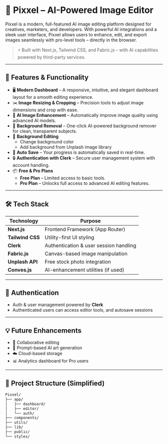 # 📸 Pixxel – AI-Powered Image Editor

Pixxel is a modern, full-featured AI image editing platform designed for creatives, marketers, and developers. With powerful AI integrations and a sleek user interface, Pixxel allows users to enhance, edit, and export images seamlessly with pro-level tools – directly in the browser.

> ⚡ Built with Next.js, Tailwind CSS, and Fabric.js – with AI capabilities powered by third-party services.

---

## 🚀 Features & Functionality

- 🖥️ **Modern Dashboard** – A responsive, intuitive, and elegant dashboard layout for a smooth editing experience.
- ✂️ **Image Resizing & Cropping** – Precision tools to adjust image dimensions and crop with ease.
- 🎨 **AI Image Enhancement** – Automatically improve image quality using advanced AI models.
- 🧼 **Background Removal** – One-click AI-powered background remover for clean, transparent subjects.
- 🌈 **Background Editing**
  - Change background color
  - Add background from Unplash image library
- 💾 **Auto Save** – Your progress is automatically saved in real-time.
- 🔒 **Authentication with Clerk** – Secure user management system with account handling.
- 📦 **Free & Pro Plans**
  - **Free Plan** – Limited access to basic tools.
  - **Pro Plan** – Unlocks full access to advanced AI editing features.

---

## 🛠️ Tech Stack

| Technology     | Purpose                                |
|----------------|----------------------------------------|
| **Next.js**    | Frontend Framework (App Router)        |
| **Tailwind CSS** | Utility-first UI styling              |
| **Clerk**      | Authentication & user session handling |
| **Fabric.js**  | Canvas-based image manipulation        |
| **Unplash API**| Free stock photo integration           |
| **Conves.js**  | AI-enhancement utilities (if used)     |

---

## 🔐 Authentication

- Auth & user management powered by **Clerk**
- Authenticated users can access editor tools, and autosave sessions

---

## 💡 Future Enhancements

- 👥 Collaborative editing
- 🧠 Prompt-based AI art generation
- ☁️ Cloud-based storage
- 📊 Analytics dashboard for Pro users

---

## 📂 Project Structure (Simplified)

```bash
Pixxel/
├── app/
│   ├── dashboard/
│   ├── editor/
│   └── auth/
├── components/
├── utils/
├── lib/
├── public/
└── styles/
